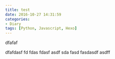 ```yaml
---
title: test
date: 2016-10-27 14:31:59
categories:
- Diary
tags: [Python, Javascript, Hexo]
---
```

dfafaf
<!--more-->
dfafdasf
fd
fdas
fdasf
asdf
sda
fasd
fasdasdf
asdff